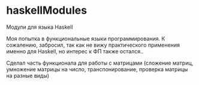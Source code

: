 # haskellModules
Модули для языка Haskell

Моя попытка в функциональные языки программирования. К сожалению, забросил, так как не вижу практического применения именно для Haskell, но интерес к ФП также остался..

Сделал часть функционала для работы с матрицами (сложение матриц, умножение матрицы на число, транспонирование, проверка матрицы на разные виды)
